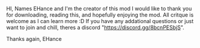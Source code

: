 HI, Names EHance and I'm the creator of this mod I would like to thank you for downloading, reading this, and hopefully  enjoying the mod. All critque is welcome as I can learn more :D If you have any addational questions or just want to join and chill, theres a discord "https://discord.gg/8bcnPESbjS".

Thanks again,
EHance
